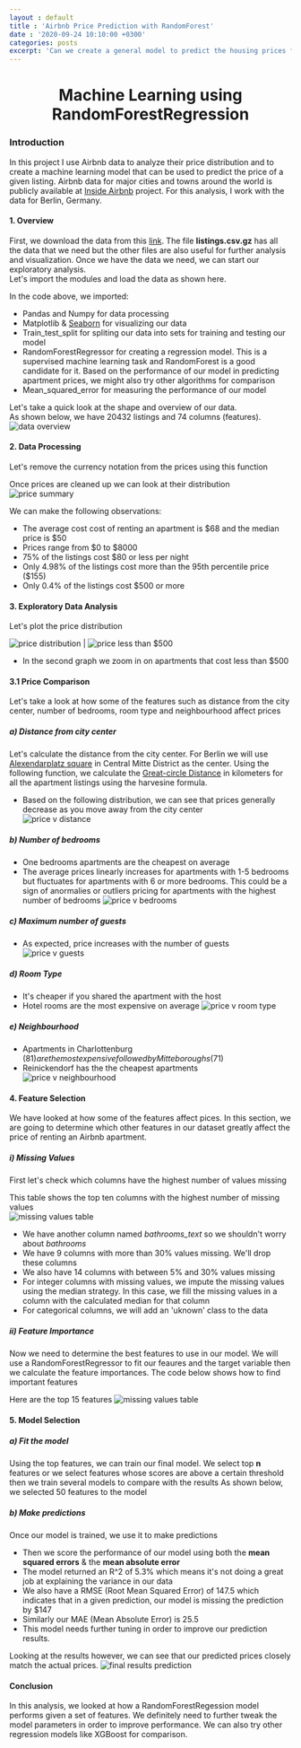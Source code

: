 ```yaml
---
layout : default
title : 'Airbnb Price Prediction with RandomForest'
date : '2020-09-24 10:10:00 +0300'
categories: posts
excerpt: 'Can we create a general model to predict the housing prices for a given city? In this analysis, I look at the prices for listings in Berlin Germany and create a model to predict the results.'
---
```

# <center>Machine Learning using RandomForestRegression</center>
### Introduction
In this project I use Airbnb data to analyze their price distribution and to create a machine learning model that can be used to predict the price of a given listing.
Airbnb data for major cities and towns around the world is publicly available at [Inside Airbnb](http://insideairbnb.com/) project. For this analysis, I work with the data for Berlin, Germany.

#### 1. Overview
First, we download the data from this [link](http://insideairbnb.com/get-the-data.html). The file **listings.csv.gz** has all the data that we need but the other files are also useful for further analysis and visualization.
Once we have the data we need, we can start our exploratory analysis.<br>
Let's import the modules and load the data as shown here.
<script src="https://gist.github.com/wkirui/fa6ecf98dd4cb57dacb2676b2b709c21.js"></script>
In the code above, we imported:
- Pandas and Numpy for data processing
- Matplotlib & [Seaborn](https://seaborn.pydata.org/) for visualizing our data
- Train_test_split for spliting our data into sets for training and testing our model
- RandomForestRegressor for creating a regression model. This is a supervised machine learning task and RandomForest is a good candidate for it. Based on the performance of our model in predicting apartment prices, we might also try other algorithms for comparison
- Mean_squared_error for measuring the performance of our model

Let's take a quick look at the shape and overview of our data.<br>
As shown below, we have 20432 listings and 74 columns (features).
![data overview](/assets/img/listings_top_rows.png#center)

#### 2. Data Processing
Let's remove the currency notation from the prices using this function
<script src="https://gist.github.com/wkirui/af998d2711e12cf9687244e493d019c5.js"></script>
Once prices are cleaned up we can look at their distribution
![price summary](/assets/img/airbnb_prices_stats.png)

We can make the following observations:
- The average cost cost of renting an apartment is $68 and the median price is $50
- Prices range from $0 to $8000
- 75% of the listings cost $80 or less per night
- Only 4.98% of the listings cost more than the 95th percentile price ($155)
- Only 0.4% of the listings cost $500 or more

#### 3. Exploratory Data Analysis
Let's plot the price distribution
<script src="https://gist.github.com/wkirui/e32867aceddf89a61428b6823f3ce5f6.js"></script>
![price distribution](/assets/img/airbnb_price_distribution.png) | ![price less than $500](/assets/img/airbnb_prices_less_than_500.png)

- In the second graph we zoom in on apartments that cost less than $500

#### 3.1 Price Comparison
Let's take a look at how some of the features such as distance from the city center, number of bedrooms, room type and neighbourhood affect prices

##### a) Distance from city center
Let's calculate the distance from the city center. For Berlin we will use [Alexendarplatz square](https://en.wikipedia.org/wiki/Alexanderplatz) in Central Mitte District as the center.
Using the following function, we calculate the [Great-circle Distance](https://en.wikipedia.org/wiki/Great-circle_distance#:~:text=The%20great%2Dcircle%20distance%2C%20orthodromic,line%20through%20the%20sphere's%20interior) in kilometers for all the apartment listings using the harvesine formula.
<script src="https://gist.github.com/wkirui/6b2c68f6392c5cde48b495c17d7ac3bd.js"></script>

- Based on the following distribution, we can see that prices generally decrease as you move away from the city center<br>
![price v distance](/assets/img/price_distance_dist.png)

##### b) Number of bedrooms
- One bedrooms apartments are the cheapest on average
- The average prices linearly increases for apartments with 1-5 bedrooms but fluctuates for apartments with 6 or more bedrooms. This could be a sign of anormalies or outliers pricing for apartments with the highest number of bedrooms
![price v bedrooms](/assets/img/price_bedrooms_dist.png)

##### c) Maximum number of guests
- As expected, price increases with the number of guests
![price v guests](/assets/img/price_guest_dist.png)

##### d) Room Type
- It's cheaper if you shared the apartment with the host
- Hotel rooms are the most expensive on average
![price v room type](/assets/img/price_room_type_dist.png)

##### e) Neighbourhood
- Apartments in Charlottenburg ($81) are the most expensive followed by Mitte boroughs ($71)
- Reinickendorf has the the cheapest apartments
![price v neighbourhood](/assets/img/price_neighbourhood_dist.png)

#### 4. Feature Selection
We have looked at how some of the features affect pices. In this section, we are going to determine which other features in our dataset greatly affect the price of renting an Airbnb apartment.
##### i) Missing Values
First let's check which columns have the highest number of values missing
<script src="https://gist.github.com/wkirui/8b1d62af16ebab2964176e6c67c8723e.js"></script>

This table shows the top ten columns with the highest number of missing values<br>
![missing values table](/assets/img/pct_missing_values.png)

- We have another column named *bathrooms_text* so we shouldn't worry about *bathrooms*
- We have 9 columns with more than 30% values missing. We'll drop these columns
- We also have 14 columns with between 5% and 30% values missing
- For integer columns with missing values, we impute the missing values using the median strategy. In this case, we fill the missing values in a column with the calculated median for that column
- For categorical columns, we will add an 'uknown' class to the data

##### ii) Feature Importance
Now we need to determine the best features to use in our model. We will use a RandomForestRegressor to fit our feaures and the target variable then we calculate the feature importances. The code below shows how to find important features
<script src="https://gist.github.com/wkirui/f1eebb662469a9eaf6bbd34894582094.js"></script>

Here are the top 15 features
![missing values table](/assets/img/pct_missing_values.png)

#### 5. Model Selection
##### a) Fit the model
Using the top features, we can train our final model. We select top **n** features or we select features whose scores are above a certain threshold then we train several models to compare with the results
As shown below, we selected 50 features to the model
<script src="https://gist.github.com/wkirui/e1fbfebdfc82c2dcbfd421bee5eea0ad.js"></script>

##### b) Make predictions
Once our model is trained, we use it to make predictions
<script src="https://gist.github.com/wkirui/4a2b40e9ae8312aeb8b8285bf7bb708a.js"></script>

- Then we score the performance of our model using both the **mean squared errors** & the **mean absolute error**
- The model returned an R^2 of 5.3% which means it's not doing a great job at explaining the variance in our data
- We also have a RMSE (Root Mean Squared Error) of 147.5 which indicates that in a given prediction, our model is missing the prediction by $147
- Similarly our MAE (Mean Absolute Error) is 25.5
- This model needs further tuning in order to improve our prediction results.

Looking at the results however, we can see that our predicted prices closely match the actual prices. 
![final results prediction](/assets/img/actual_v_predicted_prices.png)

#### Conclusion
In this analysis, we looked at how a RandomForestRegession model performs given a set of features. We definitely need to further tweak the model parameters in order to improve performance. We can also try other regression models like XGBoost for comparison.